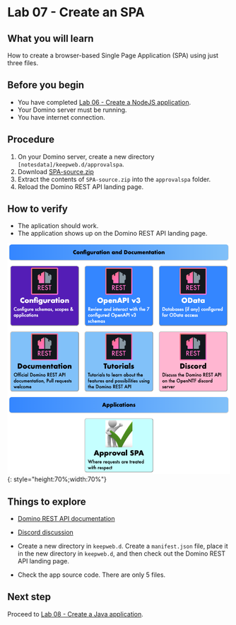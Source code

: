 # Lab 07 - Create an SPA

## What you will learn

How to create a browser-based Single Page Application (SPA) using just three files.

## Before you begin

- You have completed [Lab 06 - Create a NodeJS application](lab-06.md).
- Your Domino server must be running.
- You have internet connection.

## Procedure

1. On your Domino server, create a new directory `[notesdata]/keepweb.d/approvalspa`.
2. Download [SPA-source.zip](../downloads/SPA-source.zip)
3. Extract the contents of `SPA-source.zip` into the `approvalspa` folder.
4. Reload the Domino REST API landing page.

## How to verify

- The aplication should work.
- The application shows up on the Domino REST API landing page.

![Approval SPA](img/ApprovalSPA.png){: style="height:70%;width:70%"}

## Things to explore

- [Domino REST API documentation](https://opensource.hcltechsw.com/Domino-rest-api/index.html)

- [Discord discussion](https://discord.com/invite/jmRHpDRnH4)

- Create a new directory in `keepweb.d`. Create a `manifest.json` file, place it in the new directory in `keepweb.d`, and then check out the Domino REST API landing page.
- Check the app source code. There are only 5 files.

## Next step

Proceed to [Lab 08 - Create a Java application](lab-08.md).

<!--
## Duration 20 min

## What you will learn

You can create a browser single page application using just 3 files

## Prerequisites

- Lab 06 completed
- Domino running
- Internet connection

## Steps

- Create a new directory `[notesdata]/keepweb.d/approvalspa`

- Download [SPA-source.zip](../downloads/SPA-source.zip)

- Unzip the content into `approvalspa` folder.
- Reload the landing page

## How to check

- Application should work
- Application shows up on landing page

![Approval SPA](img/ApprovalSPA.png)

## Things to explore

- [Domino REST API documentation](https://opensource.hcltechsw.com/Domino-rest-api/index.html)

- [Discord discussion](https://discord.com/invite/jmRHpDRnH4)

- Create a new directory in `keepweb.d` and a `manifest.json` file. Check out the landing page.
- Check the application source code (5 files only).
-->